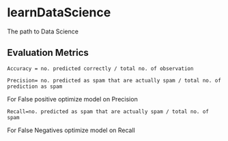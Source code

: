 # learnDataScience
The path to Data Science

## Evaluation Metrics

```
Accuracy = no. predicted correctly / total no. of observation

```
```
Precision= no. predicted as spam that are actually spam / total no. of prediction as spam
```
For False positive optimize model on Precision
```
Recall=no. predicted as spam that are actually spam / total no. of spam
```
For False Negatives optimize model on Recall
